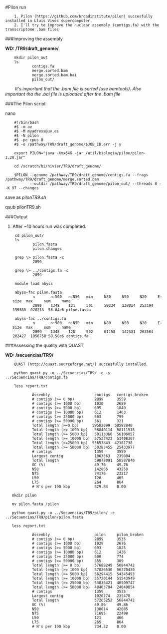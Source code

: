 #Pilon run

        1. Pilon (https://github.com/broadinstitute/pilon) succesfully installed in Lluis Vives supercomputer.
        2. I'll try to improve the nuclear assembly (contigs.fa) with the transcriptome .bam files

###Improving the assembly

**WD: /TR9/draft_genome/**
        
        mkdir pilon_out
        ls
                contigs.fa
                merge.sorted.bam
                merge.sorted.bam.bai
                pilon_out/
        
        
   *It's important that the .bam file is sorted (use bamtools). Also important tha the .bai file is uploaded after the .bam file*

###The Pilon script

nano

        #!/bin/bash
        #$ -m ae
        #$ -M myadress@uv.es
        #$ -N pilon
        #$ -pe cpus 8
        #$ -o /pathway/TR9/draft_genome/$JOB_ID.err -j y

        export PILON="java -Xmx64G -jar /util/biologia/pilon/pilon-1.20.jar"

        cd /scratch/hi/hivier/TR9/draft_genome/

        $PILON --genome /pathway/TR9/draft_genome/contigs.fa --frags /pathway/TR9/draft_genome/merge.sorted.bam 
               --outdir /pathway/TR9/draft_genome/pilon_out/ --threads 8 --K 97 --changes

save as *pilonTR9.sh*

qsub pilonTR9.sh

###Output

1. After ~10 hours run was completed.

        cd pilon_out/
        ls
                pilon.fasta
                pilon.changes
                
        grep \> pilon.fasta -c
                2899
        
        grep \> ../contigs.fa -c
                2899
                
        module load abyss
        
        abyss-fac pilon.fasta
                n       n:500   n:N50   min     N80     N50     N20     E-size  max     sum     name
                2899    1348    121     501     59234   138014  252194  195588  020218  56.84e6 pilon.fasta

        abyss-fac ../contigs.fa
                n       n:500   n:N50   min     N80     N50     N20     E-size  max     sum     name
                2899    1348    120     502     61158   142331  263564  202427  1056750 58.58e6 contigs.fa

###Assessing the quality with QUAST

**WD: /secuencias/TR9/**
        
        QUAST (http://quast.sourceforge.net/) succesfully installed.
        
        python quast.py -o ../Secuencias/TR9/ -e -s ../Secuencias/TR9/contigs.fa
        
        less report.txt

                Assembly                    contigs   contigs_broken
                # contigs (>= 0 bp)         2899      3559          
                # contigs (>= 1000 bp)      1030      2689          
                # contigs (>= 5000 bp)      695       1840          
                # contigs (>= 10000 bp)     612       1463          
                # contigs (>= 25000 bp)     503       799           
                # contigs (>= 50000 bp)     361       321           
                Total length (>=0 bp)      59502099  58587840      
                Total length (>= 1000 bp)   58840114  58111515      
                Total length (>= 5000 bp)   58113360  56106057      
                Total length (>= 10000 bp)  57523423  53408367      
                Total length (>=25000 bp)  55653843  42381738      
                Total length (>= 50000 bp)  50283455  25433977      
                # contigs                   1359      3559          
                Largest contig              1063563   239804        
                Total length                59078091  58587840      
                GC (%)                      49.76     49.76         
                N50                         142866    43258         
                N75                         74176     23217         
                L50                         120       405           
                L75                         264       864           
                # N's per 100 kbp           829.84    0.00   
       
       mkdir pilon
       
       mv pilon.fasta /pilon
       
       python quast.py -o ../Secuencias/TR9/pilon/ -e ../Secuencias/TR9/pilon/pilon.fasta
       
       less report.txt
       
                Assembly                    pilon     pilon_broken
                # contigs (>= 0 bp)         2899      3535        
                # contigs (>= 1000 bp)      1029      2676        
                # contigs (>= 5000 bp)      693       1825        
                # contigs (>= 10000 bp)     612       1436        
                # contigs (>= 25000 bp)     500       774         
                # contigs (>= 50000 bp)     355       309         
                Total length (>= 0 bp)      57689249  56844742    
                Total length (>= 1000 bp)   57026530  56370430    
                Total length (>= 5000 bp)   56294415  54345493    
                Total length (>= 10000 bp)  55720144  51543949    
                Total length (>= 25000 bp)  53836421  40509747    
                Total length (>= 50000 bp)  48403794  24049854    
                # contigs                   1359      3535        
                Largest contig              1026274   235478      
                Total length                57265252  56844742    
                GC (%)                      49.86     49.86       
                N50                         138014    42085       
                N75                         71695     22498       
                L50                         121       406         
                L75                         265       864         
                # N's per 100 kbp           734.32    0.00
